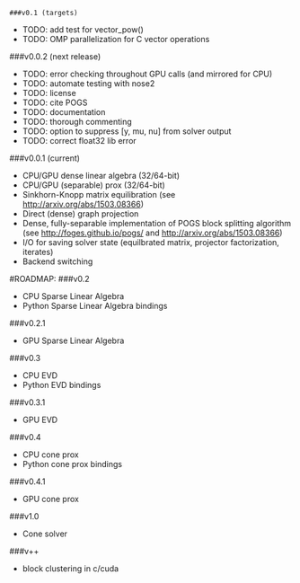 	###v0.1 (targets)
- TODO: add test for vector_pow()
- TODO: OMP parallelization for C vector operations


###v0.0.2 (next release)
- TODO: error checking throughout GPU calls (and mirrored for CPU)
- TODO: automate testing with nose2
- TODO: license
- TODO: cite POGS
- TODO: documentation
- TODO: thorough commenting
- TODO: option to suppress [y, mu, nu] from solver output
- TODO: correct float32 lib error

###v0.0.1 (current)
- CPU/GPU dense linear algebra (32/64-bit)
- CPU/GPU (separable) prox (32/64-bit)
- Sinkhorn-Knopp matrix equilibration (see http://arxiv.org/abs/1503.08366)
- Direct (dense) graph projection
- Dense, fully-separable implementation of POGS block splitting algorithm (see http://foges.github.io/pogs/ and http://arxiv.org/abs/1503.08366)
- I/O for saving solver state (equilbrated matrix, projector factorization, iterates)
- Backend switching



#ROADMAP:
###v0.2
- CPU Sparse Linear Algebra
- Python Sparse Linear Algebra bindings

###v0.2.1
- GPU Sparse Linear Algebra

###v0.3
- CPU EVD
- Python EVD bindings

###v0.3.1
- GPU EVD

###v0.4
- CPU cone prox
- Python cone prox bindings

###v0.4.1
- GPU cone prox

###v1.0
- Cone solver

###v++
- block clustering in c/cuda

